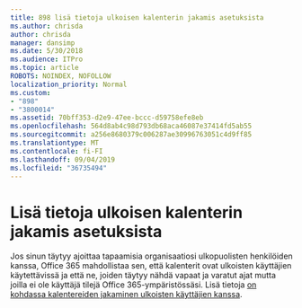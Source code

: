 ```yaml
---
title: 898 lisä tietoja ulkoisen kalenterin jakamis asetuksista
ms.author: chrisda
author: chrisda
manager: dansimp
ms.date: 5/30/2018
ms.audience: ITPro
ms.topic: article
ROBOTS: NOINDEX, NOFOLLOW
localization_priority: Normal
ms.custom:
- "898"
- "3800014"
ms.assetid: 70bff353-d2e9-47ee-bccc-d59758efe8eb
ms.openlocfilehash: 564d8ab4c98d793db68aca46087e37414fd5ab55
ms.sourcegitcommit: a256e8680379c006287ae30996763051c4d9ff85
ms.translationtype: MT
ms.contentlocale: fi-FI
ms.lasthandoff: 09/04/2019
ms.locfileid: "36735494"
---
```

# <a name="learn-about-external-calendar-sharing-options"></a>Lisä tietoja ulkoisen kalenterin jakamis asetuksista

Jos sinun täytyy ajoittaa tapaamisia organisaatiosi ulkopuolisten henkilöiden kanssa, Office 365 mahdollistaa sen, että kalenterit ovat ulkoisten käyttäjien käytettävissä ja että ne, joiden täytyy nähdä vapaat ja varatut ajat mutta joilla ei ole käyttäjä tilejä Office 365-ympäristössäsi. Lisä tietoja [on kohdassa kalentereiden jakaminen ulkoisten käyttäjien kanssa](https://docs.microsoft.com/office365/admin/manage/share-calendars-with-external-users).
